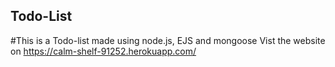 ## Todo-List
#This is a Todo-list made using node.js, EJS and mongoose
Vist the website on https://calm-shelf-91252.herokuapp.com/
